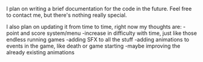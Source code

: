I plan on writing a brief documentation for the code in the future. Feel free to contact me, but there's nothing really special. 

I also plan on updating it from time to time, right now my thoughts are:
-point and score system/menu
-increase in difficulty with time, just like those endless running games
-adding SFX to all the stuff
-adding animations to events in the game, like death or game starting
-maybe improving the already existing animations
